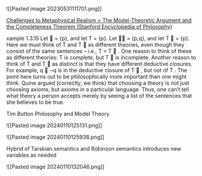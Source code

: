 

![[Pasted image 20230531111701.png]]


[Challenges to Metaphysical Realism > The Model-Theoretic Argument and the Completeness Theorem (Stanford Encyclopedia of Philosophy)](https://plato.stanford.edu/entries/realism-sem-challenge/model-theory-completeness.html)


xample 1.3.15 Let  = {p}, and let T = {p}. Let  = {p,q}, and let T  = {p}. Here we must think of T and T  as different theories, even though they consist of the same sentences – i.e., T = T  . One reason to think of these as different theories: T is complete, but T  is incomplete. Another reason to think of T and T  as distinct is that they have different deductive closures. For example, q ∨ ¬q is in the deductive closure of T  , but not of T . The point here turns out to be philosophically more important than one might think. Quine argued (correctly, we think) that choosing a theory is not just choosing axioms, but axioms in a particular language. Thus, one can’t tell what theory a person accepts merely by seeing a list of the sentences that she believes to be true.



Tim Button Philosophy and Model Theory

![[Pasted image 20240110125131.png]]


![[Pasted image 20240110125938.png]]

Hybrid of Tarskian semantics and Robinson semantics introduces new variables as needed

![[Pasted image 20240110132046.png]]

